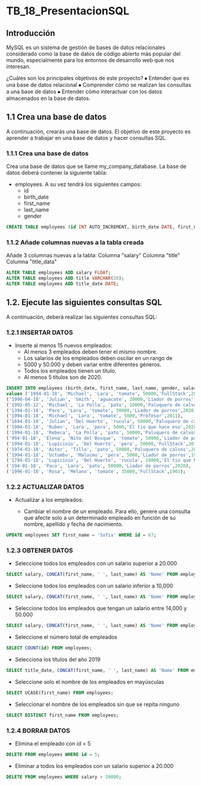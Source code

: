 # TB_18_PresentacionSQL

## Introducción
MySQL es un sistema de gestión de bases de datos relacionales considerado como la base de datos de código abierto más popular del mundo, especialmente para los entornos de desarrollo web que nos interesan.

¿Cuáles son los principales objetivos de este proyecto?
⦁ Entender que es una base de datos relacional
⦁ Comprender cómo se realizan las consultas a una base de datos
⦁ Entender cómo interactuar con los datos almacenados en la base de datos.

## 1.1 Crea una base de datos

A continuación, crearás una base de datos. El objetivo de este proyecto es aprender a trabajar en una base de datos y hacer consultas SQL.

### 1.1.1 Crea una base de datos

Crea una base de datos que se llame my_company_database. La base de datos deberá contener la siguiente tabla:

* employees. A su vez tendrá los siguientes campos:   
    * id
    * birth_date  
    * first_name
    * last_name   
    * gender

```SQL
CREATE TABLE employees (id INT AUTO_INCREMENT, birth_date DATE, first_name VARCHAR(20), last_name VARCHAR(20), gender VARCHAR(20), PRIMARY KEY(id));
```

### 1.1.2 Añade columnas nuevas a la tabla creada
Añade 3 columnas nuevas a la tabla:
Columna "salary"
Columna "title"
Columna "title_data"

```SQL
ALTER TABLE employees ADD salary FLOAT;
ALTER TABLE employees ADD title VARCHAR(20);
ALTER TABLE employees ADD title_date DATE;
```

## 1.2. Ejecute las siguientes consultas SQL

A continuación, deberá realizar las siguientes consultas SQL:

### 1.2.1 INSERTAR DATOS

* Inserte al menos 15 nuevos empleados:
    * Al menos 3 empleados deben tener el mismo nombre.
    * Los salarios de los empleados deben oscilar en un rango de
    * 5000 y 50.000 y deben variar entre diferentes géneros.
    * Todos los empleados tienen un título.
    * Al menos 5 títulos son de 2020.

```SQL
INSERT INTO employees (birth_date, first_name, last_name, gender, salary, title, title_date)
values ('1994-01-18', 'Michael', 'Lara', 'tomate', 50000,'FullStack',2022),
('1990-04-18', 'Julian', 'Smith', 'aguacate', 20000,'Liador de porros',2022),
('1992-05-12', 'Michael', 'La Polla', 'pato', 10000,'Paluquero de calvos',2020),
('1394-01-18', 'Paco', 'Lara', 'tomate', 30000,'Liador de porros',2020),
('1994-01-18', 'Michael', 'Lara', 'tomate', 5000,'Profesor',2011),
('1694-01-18', 'Julian', 'Del Huerto', 'rucula', 50000,'Paluquero de calvos',2020),
('1994-01-18', 'Ruben', 'Lara', 'pera', 5000,'El tio que hace eso',2020),
('1994-01-18', 'Rebeca', 'La Polla', 'pato', 50000,'Paluquero de calvos',2011),
('994-01-18', 'Elena', 'Nito del Bosque', 'tomate', 50000,'Liador de porros',2020),
('1994-01-18', 'Lupicinio', 'Del Huerto', 'pera', 50000,'FullStack',2011),
('1974-01-18', 'Aitor', 'Tilla', 'pato', 50000,'Paluquero de calvos',2011),
('1994-01-18', 'Uctumbu', 'Malucmu', 'pera', 5000,'Liador de porros',1901),
('1794-01-18', 'Lupicinio', 'Del Huerto', 'rucula', 10000,'El tio que hace eso',1901),
('194-01-18', 'Paco', 'Lara', 'pato', 50000,'Liador de porros',2020),
('1996-01-18', 'Rosa', 'Melano', 'tomate', 35000,'FullStack',1901);
```

### 1.2.2 ACTUALIZAR DATOS

* Actualizar a los empleados:

    * Cambiar el nombre de un empleado. Para ello, genere una consulta que afecte solo a un determinado empleado en función de su nombre, apellido y fecha de nacimiento.

```SQL
UPDATE employees SET first_name = 'Sofia' WHERE id = 67;
```

### 1.2.3 OBTENER DATOS

* Seleccione todos los empleados con un salario superior a 20.000
```SQL
SELECT salary, CONCAT(first_name, ' ', last_name) AS 'Name' FROM employees WHERE salary > 20000;
```

* Seleccione todos los empleados con un salario inferior a 10,000
```SQL
SELECT salary, CONCAT(first_name, ' ', last_name) AS 'Name' FROM employees WHERE salary < 20000;
```

* Seleccione todos los empleados que tengan un salario entre 14,000 y 50.000
```SQL
SELECT salary, CONCAT(first_name, ' ', last_name) AS 'Name' FROM employees WHERE salary > 14000 AND salary < 50000;
```

* Seleccione el número total de empleados
```SQL
SELECT COUNT(id) FROM employees;
```

* Selecciona los títulos del año 2019
```SQL
SELECT title_date, CONCAT(first_name, ' ', last_name) AS 'Name' FROM employees WHERE title_date = 2019;
```

* Seleccione solo el nombre de los empleados en mayúsculas
```SQL
SELECT UCASE(first_name) FROM employees;
```

* Seleccionar el nombre de los empleados sin que se repita ninguno
```SQL
SELECT DISTINCT first_name FROM employees;
```

### 1.2.4 BORRAR DATOS

* Elimina el empleado con id = 5
```SQL
DELETE FROM employees WHERE id = 5;
```

* Eliminar a todos los empleados con un salario superior a 20.000
```SQL
DELETE FROM employees WHERE salary > 20000;
```